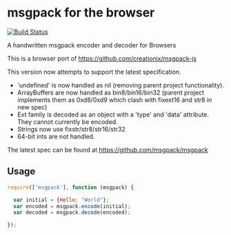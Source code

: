 # msgpack for the browser

[![Build Status](https://secure.travis-ci.org/creationix/msgpack-js-browser.png)](http://travis-ci.org/creationix/msgpack-js-browser)

A handwritten msgpack encoder and decoder for Browsers

This is a browser port of https://github.com/creationix/msgpack-js

This version now attempts to support the latest specification.

- 'undefined' is now handled as nil (removing parent project functionality).
- ArrayBuffers are now handled as bin8/bin16/bin32 (parent project implements them as 0xd8/0xd9 which clash with fixext16 and str8 in new spec)
- Ext family is decoded as an object with a 'type' and 'data' attribute. They cannot currently be encoded.
- Strings now use fixstr/str8/str16/str32
- 64-bit ints are not handled.

The latest spec can be found at <https://github.com/msgpack/msgpack>

## Usage

``` javascript
require(['msgpack'], function (msgpack) {

  var initial = {Hello: "World"};
  var encoded = msgpack.encode(initial);
  var decoded = msgpack.decode(encoded);

});
```

